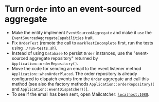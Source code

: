# Turn `Order` into an event-sourced aggregate

- Make the entity implement `EventSourcedAggregate` and make it `use` the `EventSourcedAggregateCapabilities` trait.
- Fix `OrderTest` (remote the call to `markTestIncomplete` first, run the tests using `./run-tests.sh`).
- Instead of using `Database` to persist `Order` instances, use the "event-sourced aggregate repository" returned by `Application::orderRepository()`.
- Move the code for sending an email to the event listener method `Application::whenOrderPlaced`. The order repository is already configured to dispatch events from the `Order` aggregate and call this method (see also the factory methods `Application::orderRepository()` and `Application::eventDispatcher()`).
- To see if the email has been sent, open Mailcatcher: [`localhost:1080`](http://localhost:1080).
